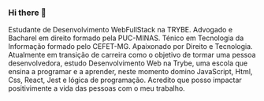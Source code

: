 ### Hi there 👋

<!--
**HeitorCTrindade/HeitorCTrindade** is a ✨ _special_ ✨ repository because its `README.md` (this file) appears on your GitHub profile.

Here are some ideas to get you started:

- 🔭 I’m currently working on ...
- 🌱 I’m currently learning ...
- 👯 I’m looking to collaborate on ...
- 🤔 I’m looking for help with ...
- 💬 Ask me about ...
- 📫 How to reach me: ...
- 😄 Pronouns: ...
- ⚡ Fun fact: ...
-->

Estudante de Desenvolvimento WebFullStack na TRYBE. Advogado e Bacharel em direito formado pela PUC-MINAS. Ténico em Tecnologia da Informação formado pelo CEFET-MG. Apaixonado por Direito e Tecnologia. Atualmente em transição de carreira como o objetivo de tormar uma pessoa desenvolvedora, estudo Desenvolvimento Web na Trybe, uma escola que ensina a programar e a aprender, neste momento domino JavaScript, Html, Css, React, Jest e lógica de programação. Acredito que posso impactar positivimente a vida das pessoas com o meu trabalho.





